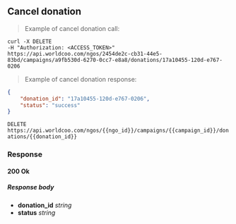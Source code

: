 ## Cancel donation

> Example of cancel donation call:

```shell
curl -X DELETE
-H "Authorization: <ACCESS_TOKEN>"
https://api.worldcoo.com/ngos/2454de2c-cb31-44e5-83bd/campaigns/a9fb530d-6270-0cc7-e8a8/donations/17a10455-120d-e767-0206
```

> Example of cancel donation response:

```json
{
    "donation_id": "17a10455-120d-e767-0206",
    "status": "success"
}
```

`DELETE https://api.worldcoo.com/ngos/{{ngo_id}}/campaigns/{{campaign_id}}/donations/{{donation_id}}`

### Response

#### 200 Ok

##### Response body

- **donation_id** *string*
- **status** *string*